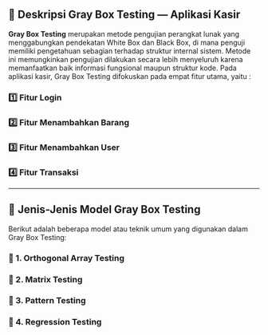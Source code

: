 ## 🧪 Deskripsi Gray Box Testing — Aplikasi Kasir 

**Gray Box Testing** merupakan metode pengujian perangkat lunak yang menggabungkan pendekatan White Box dan Black Box, di mana penguji memiliki pengetahuan sebagian terhadap struktur internal sistem. Metode ini memungkinkan pengujian dilakukan secara lebih menyeluruh karena memanfaatkan baik informasi fungsional maupun struktur kode. Pada aplikasi kasir, Gray Box Testing difokuskan pada empat fitur utama, yaitu :
### 1️⃣ Fitur Login  
### 2️⃣ Fitur Menambahkan Barang  
### 3️⃣ Fitur Menambahkan User  
### 4️⃣ Fitur Transaksi  

---

## 📘 Jenis-Jenis Model Gray Box Testing

Berikut adalah beberapa model atau teknik umum yang digunakan dalam Gray Box Testing:

### 🔹 1. **Orthogonal Array Testing**
### 🔹 2. **Matrix Testing**
### 🔹 3. **Pattern Testing**
### 🔹 4. **Regression Testing**
